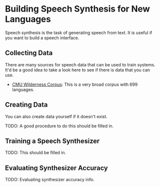 # Building Speech Synthesis for New Languages

Speech synthesis is the task of generating speech from text. It is useful if you want to build a speech interface.

## Collecting Data

There are many sources for speech data that can be used to train systems. It'd be a good idea to take a look here to see if there is data that you can use.

* [CMU Wilderness Corpus](https://github.com/festvox/datasets-CMU_Wilderness): This is a very broad corpus with 699 languages.

## Creating Data

You can also create data yourself if it doesn't exist.

TODO: A good procedure to do this should be filled in.

## Training a Speech Synthesizer

TODO: This should be filled in.

## Evaluating Synthesizer Accuracy

TODO: Evaluating synthesizer accuracy info.

